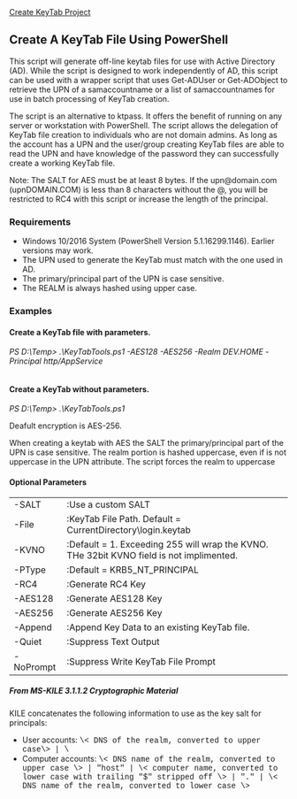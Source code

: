 <html>
<head>
<meta http-equiv="Content-Type" content="text/html; charset=utf-8"/>
<meta name="viewport" content="width=device-width, initial-scale=1">
<meta name="google-site-verification" content="QtiCpHJXx6ze17AIVUJso8v0cXoF4LGjsCkYLR6ByIk" />
<meta name="keywords" content="PowerShell,KeyTab,Key Tab,generate,active directory,creation,automate,batch,kerberos,create-keytab,create keytab, create keytab file,generate keytab,ktpass">
</head>
<body>
<a href="https://github.com/TheRealAdamBurford/Create-KeyTab">Create KeyTab Project</a> 
<h2 id="Create-Keytab-ps1">Create A KeyTab File Using PowerShell</h2>
<p>This script will generate off-line keytab files for use with Active Directory (AD). While the script is designed to work independently of AD, this script can be used with a wrapper script that uses Get-ADUser or Get-ADObject to retrieve the UPN of a samaccountname or a list of samaccountnames for use in batch processing  of KeyTab creation.</p>

<p>The script is an alternative to ktpass. It offers the benefit of running on any server or workstation with PowerShell. The script allows the delegation of KeyTab file creation to individuals who are not domain admins. As long as the account has a UPN and the user/group creating KeyTab files are able to read the UPN and have knowledge of the password they can successfully create a working KeyTab file.</p>

<p>Note: The SALT for AES must be at least 8 bytes. If the upn@domain.com (upnDOMAIN.COM) is less than 8 characters without the @, you will be restricted to RC4 with this script or increase the length of the principal.</p>

<h3 id="Requirements">Requirements</h3>

<div>
<ul>
    <li>Windows 10/2016 System (PowerShell Version 5.1.16299.1146). Earlier versions may work.</li>
    <li>The UPN used to generate the KeyTab must match with the one used in AD.</li>
    <li>The primary/principal part of the UPN is case sensitive.</li>
    <li>The REALM is always hashed using upper case.</li>
</ul>
</div>

<h3 id="Examples">Examples</h3>

<h4 id="Example01">Create a KeyTab file with parameters.</h4>
<p><i>PS D:\Temp> .\KeyTabTools.ps1 -AES128 -AES256 -Realm DEV.HOME -Principal http/AppService</i></p>
<img src="images/CreateKeytab01.png" id="Image1" alt="">

<h4 id="Example02">Create a KeyTab without parameters.</h4>
<p><i>PS D:\Temp> .\KeyTabTools.ps1</i></p>
Deafult encryption is AES-256.
<img src="images/CreateKeytab02.png" id="Image1" alt="">

<P>When creating a keytab with AES the SALT the primary/principal part of the UPN is case sensitive. The realm portion is hashed uppercase, even if is not uppercase in the UPN attribute. The script forces the realm to uppercase</p>

<h4 id="Parameters">Optional Parameters</h4>

<table id="Table1" border="0">
<tr>
<td class="cell0">-SALT</td>
<td class="cell1">:Use a custom SALT</td>
</tr>
<tr>
<td class="cell2">-File</td>
<td class="cell3">:KeyTab File Path. Default = CurrentDirectory\login.keytab</td>
</tr>
<tr>
<td class="cell0">-KVNO</td>
<td class="cell1">:Default = 1. Exceeding 255 will wrap the KVNO. THe 32bit KVNO field is not implimented.</td>
</tr>
<tr>
<td class="cell0">-PType</td>
<td class="cell1">:Default = KRB5_NT_PRINCIPAL</td>
</tr>
<tr>
<td class="cell0">-RC4</td>
<td class="cell1">:Generate RC4 Key</td>
</tr>
<tr>
<td class="cell0">-AES128</td>
<td class="cell1">:Generate AES128 Key</td>
</tr>
<tr>
<td class="cell0">-AES256</td>
<td class="cell1">:Generate AES256 Key</td>
</tr>
<tr>
<td class="cell0">-Append</td>
<td class="cell1">:Append Key Data to an existing KeyTab file.</td>
</tr>
<tr>
<td class="cell0">-Quiet</td>
<td class="cell1">:Suppress Text Output</td>
</tr>
<tr>
<td class="cell0">-NoPrompt</td>
<td class="cell1">:Suppress Write KeyTab File Prompt</td>
</tr>
</table>


<h5>From MS-KILE 3.1.1.2 Cryptographic Material</h5>
<p>KILE concatenates the following information to use as the key salt for principals:</p>
<div>
<ul>
<li>User accounts: <font face="courier new">\< DNS of the realm, converted to upper case\> | \<user name\></font></li>
<li>Computer accounts: <font face="courier new">\< DNS name of the realm, converted to upper case \> | "host" | \< computer name, converted to lower case with trailing "$" stripped off \> | "." | \< DNS name of the realm, converted to lower case \></font></li>
</ul>
</div>

</body>
</html>
